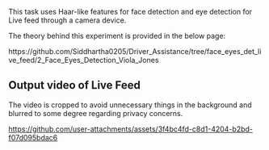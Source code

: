 <p>This task uses Haar-like features for face detection and eye detection for Live feed through a camera device.</p>

<p>The theory behind this experiment is provided in the below page: </p>

<p><url>https://github.com/Siddhartha0205/Driver_Assistance/tree/face_eyes_det_live_feed/2_Face_Eyes_Detection_Viola_Jones</url></p>

<h2>Output video of Live Feed</h2>

<p> The video is cropped to avoid unnecessary things in the background and blurred to some degree regarding privacy concerns.</p>


https://github.com/user-attachments/assets/3f4bc4fd-c8d1-4204-b2bd-f07d095bdac6

